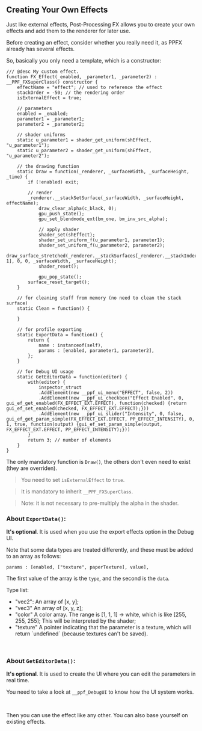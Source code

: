 
## Creating Your Own Effects <!-- {docsify-ignore} -->

Just like external effects, Post-Processing FX allows you to create your own effects and add them to the renderer for later use.  

Before creating an effect, consider whether you really need it, as PPFX already has several effects.  

So, basically you only need a template, which is a constructor:

```gml
/// @desc My custom effect.
function FX_Effect(_enabled, _parameter1, _parameter2) : __PPF_FXSuperClass() constructor {
    effectName = "effect"; // used to reference the effect
	stackOrder = -50; // the rendering order
    isExternalEffect = true;

    // parameters
    enabled = _enabled;
    parameter1 = _parameter1;
    parameter2 = _parameter2;

    // shader uniforms
    static u_parameter1 = shader_get_uniform(shEffect, "u_parameter1");
    static u_parameter2 = shader_get_uniform(shEffect, "u_parameter2");

    // the drawing function
    static Draw = function(_renderer, _surfaceWidth, _surfaceHeight, _time) {
        if (!enabled) exit;
        
        // render
		_renderer.__stackSetSurface(_surfaceWidth, _surfaceHeight, effectName);
			draw_clear_alpha(c_black, 0);
			gpu_push_state();
			gpu_set_blendmode_ext(bm_one, bm_inv_src_alpha);
			
            // apply shader
			shader_set(shEffect);
            shader_set_uniform_f(u_parameter1, parameter1);
            shader_set_uniform_f(u_parameter2, parameter2);
            draw_surface_stretched(_renderer.__stackSurfaces[_renderer.__stackIndex-1], 0, 0, _surfaceWidth, _surfaceHeight);
			shader_reset();
			
			gpu_pop_state();
		surface_reset_target();
    }

    // for cleaning stuff from memory (no need to clean the stack surface)
    static Clean = function() {
        
    }

    // for profile exporting
    static ExportData = function() {
		return {
			name : instanceof(self),
			params : [enabled, parameter1, parameter2],
		};
	}

    // for Debug UI usage
    static GetEditorData = function(editor) {
        with(editor) {
            inspector_struct
			.AddElement(new __ppf_ui_menu("EFFECT", false, 2))
			.AddElement(new __ppf_ui_checkbox("Effect Enabled", 0, gui_ef_get_enabled(FX_EFFECT_EXT.EFFECT), function(checked) {return gui_ef_set_enabled(checked, FX_EFFECT_EXT.EFFECT);}))
			.AddElement(new __ppf_ui_slider("Intensity", 0, false, gui_ef_get_param_simple(FX_EFFECT_EXT.EFFECT, PP_EFFECT_INTENSITY), 0, 1, true, function(output) {gui_ef_set_param_simple(output, FX_EFFECT_EXT.EFFECT, PP_EFFECT_INTENSITY);}))
        }
        return 3; // number of elements
    }
}
```
The only mandatory function is `Draw()`, the others don't even need to exist (they are overriden).

> You need to set `isExternalEffect` to `true`.

> It is mandatory to inherit `__PPF_FXSuperClass`.

> Note: it is not necessary to pre-multiply the alpha in the shader.


### About `ExportData()`: 

**It's optional**. It is used when you use the export effects option in the Debug UI. 

Note that some data types are treated differently, and these must be added to an array as follows:
```gml
params : [enabled, ["texture", paperTexture], value],
```
The first value of the array is the `type`, and the second is the `data`.

Type list:

<ul class="a">
    <li>"vec2": An array of [x, y];</li>
    <li>"vec3" An array of [x, y, z];</li>
    <li>"color" A color array. The range is [1, 1, 1] -> white, which is like [255, 255, 255]; This will be interpreted by the shader;</li>
    <li>"texture" A pointer indicating that the parameter is a texture, which will return `undefined` (because textures can't be saved).</li>
</ul>

</br>

### About `GetEditorData()`:

**It's optional**. It is used to create the UI where you can edit the parameters in real time. 

You need to take a look at `__ppf_DebugUI` to know how the UI system works.

</br>

Then you can use the effect like any other. You can also base yourself on existing effects.
